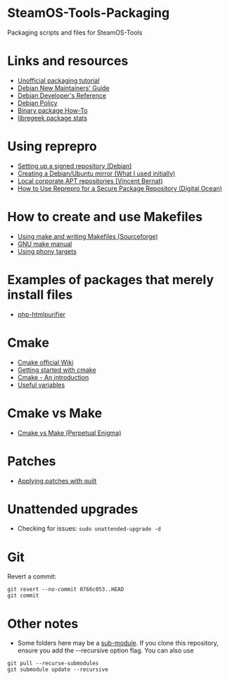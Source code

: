 # SteamOS-Tools-Packaging

Packaging scripts and files for SteamOS-Tools

# Links and resources
* [Unofficial packaging tutorial](https://packages.debian.org/jessie/packaging-tutorial)
* [Debian New Maintainers' Guide](https://www.debian.org/doc/manuals/maint-guide/)
* [Debian Developer's Reference](http://www.debian.org/doc/manuals/developers-reference/)
* [Debian Policy](http://www.debian.org/doc/debian-policy/)
* [Binary package How-To](http://tldp.org/HOWTO/html_single/Debian-Binary-Package-Building-HOWTO/)
* [libregeek package stats](http://steamos-tools-stats.libregeek.org)

# Using reprepro
* [Setting up a signed repository (Debian)](https://wiki.debian.org/SettingUpSignedAptRepositoryWithReprepro)
* [Creating a Debian/Ubuntu mirror (What I used initially)](http://www.infrastructureanywhere.com/documentation/additional/mirrors.html)
* [Local corporate APT repositories (Vincent Bernat)](http://vincent.bernat.im/en/blog/2014-local-apt-repositories.html)
* [How to Use Reprepro for a Secure Package Repository (Digital Ocean)](https://www.digitalocean.com/community/tutorials/how-to-use-reprepro-for-a-secure-package-repository-on-ubuntu-14-04)

# How to create and use Makefiles
* [Using make and writing Makefiles (Sourceforge)](http://makepp.sourceforge.net/1.19/makepp_tutorial.html)
* [GNU make manual](https://www.gnu.org/software/make/manual/html_node/index.html#SEC_Contents)
* [Using phony targets](https://www.gnu.org/software/make/manual/html_node/Phony-Targets.html)

# Examples of packages that merely install files
* [php-htmlpurifier](http://packages.debian.org/source/sid/php-htmlpurifier)

# Cmake
* [Cmake official Wiki](https://cmake.org/Wiki/CMake)
* [Getting started with cmake](http://mathnathan.com/2010/07/getting-started-with-cmake/)
* [Cmake - An introduction](http://www.cs.swarthmore.edu/~adanner/tips/cmake.php)
* [Useful variables](https://cmake.org/Wiki/CMake_Useful_Variables#Prefixes.2C_Suffixes_.28Postfixes.29.2C_and_Extensions)

# Cmake vs Make
* [Cmake vs Make (Perpetual Enigma)](http://prateekvjoshi.com/2014/02/01/cmake-vs-make/)

# Patches
* [Applying patches with quilt](https://raphaelhertzog.com/2012/08/08/how-to-use-quilt-to-manage-patches-in-debian-packages/)

# Unattended upgrades
* Checking for issues: `sudo unattended-upgrade -d`

# Git

Revert a commit:
```
git revert --no-commit 0766c053..HEAD
git commit
```

# Other notes
* Some folders here may be a [sub-module](https://git-scm.com/book/en/v2/Git-Tools-Submodules). If you clone this repository, ensure you add the --recursive option flag. You can also use

```
git pull --recurse-submodules
git submodule update --recursive
```
